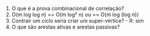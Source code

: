 1. O que é a prova combinacional de correlação?
2. O(m log log n) == O(m log² n) ou == O(m log (log n))
3.  Contrair um ciclo seria criar um super-vértice? - R: sim
4. O que são arestas ativas e arestas passivas? 